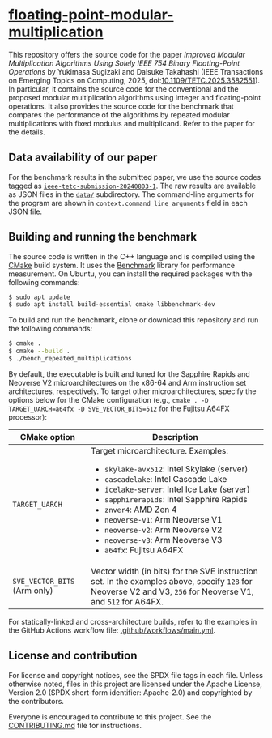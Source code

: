# [floating-point-modular-multiplication](https://github.com/Terminus-IMRC/floating-point-modular-multiplication)

This repository offers the source code for the paper <cite>Improved Modular
Multiplication Algorithms Using Solely IEEE 754 Binary Floating-Point
Operations</cite> by Yukimasa Sugizaki and Daisuke Takahashi (IEEE Transactions
on Emerging Topics on Computing, 2025,
doi:[10.1109/TETC.2025.3582551](https://doi.org/10.1109/TETC.2025.3582551)).
In particular, it contains the source code for the conventional and the proposed
modular multiplication algorithms using integer and floating-point operations.
It also provides the source code for the benchmark that compares the performance
of the algorithms by repeated modular multiplications with fixed modulus and
multiplicand.
Refer to the paper for the details.


## Data availability of our paper

For the benchmark results in the submitted paper, we use the source codes tagged
as
[`ieee-tetc-submission-20240803-1`](https://github.com/Terminus-IMRC/floating-point-modular-multiplication/tree/ieee-tetc-submission-20240803-1).
The raw results are available as JSON files in the
[`data/`](https://github.com/Terminus-IMRC/floating-point-modular-multiplication/tree/ieee-tetc-submission-20240803-1/data)
subdirectory.
The command-line arguments for the program are shown in
`context.command_line_arguments` field in each JSON file.


## Building and running the benchmark

The source code is written in the C++ language and is compiled using the
[CMake](https://cmake.org/) build system.
It uses the [Benchmark](https://github.com/google/benchmark) library for
performance measurement.
On Ubuntu, you can install the required packages with the following commands:

```bash
$ sudo apt update
$ sudo apt install build-essential cmake libbenchmark-dev
```

To build and run the benchmark, clone or download this repository and run the
following commands:

```bash
$ cmake .
$ cmake --build .
$ ./bench_repeated_multiplications
```

By default, the executable is built and tuned for the Sapphire Rapids and
Neoverse V2 microarchitectures on the x86-64 and Arm instruction set
architectures, respectively.
To target other microarchitectures, specify the options below for the CMake
configuration (e.g., `cmake . -D TARGET_UARCH=a64fx -D SVE_VECTOR_BITS=512` for
the Fujitsu A64FX processor):

| CMake option | Description |
| --- | --- |
| `TARGET_UARCH` | Target microarchitecture. Examples: <ul> <li>`skylake-avx512`: Intel Skylake (server)</li> <li>`cascadelake`: Intel Cascade Lake</li> <li>`icelake-server`: Intel Ice Lake (server)</li> <li>`sapphirerapids`: Intel Sapphire Rapids</li> <li>`znver4`: AMD Zen 4</li> <li>`neoverse-v1`: Arm Neoverse V1</li> <li>`neoverse-v2`: Arm Neoverse V2</li> <li>`neoverse-v3`: Arm Neoverse V3</li> <li>`a64fx`: Fujitsu A64FX</li> </ul> |
| `SVE_VECTOR_BITS` (Arm only) | Vector width (in bits) for the SVE instruction set. In the examples above, specify `128` for Neoverse V2 and V3, `256` for Neoverse V1, and `512` for A64FX. |

For statically-linked and cross-architecture builds, refer to the examples in
the GitHub Actions workflow file:
[.github/workflows/main.yml](.github/workflows/main.yml).


## License and contribution

For license and copyright notices, see the SPDX file tags in each file.
Unless otherwise noted, files in this project are licensed under the Apache
License, Version 2.0 (SPDX short-form identifier: Apache-2.0) and copyrighted by
the contributors.

Everyone is encouraged to contribute to this project.
See the [CONTRIBUTING.md](CONTRIBUTING.md) file for instructions.
